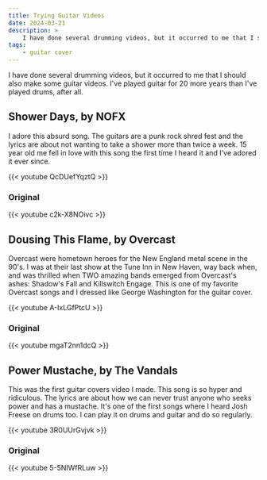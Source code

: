 ```yaml
---
title: Trying Guitar Videos
date: 2024-03-21
description: >
    I have done several drumming videos, but it occurred to me that I should also make some guitar videos. I've played guitar for 20 more years than I've played drums, after all.
tags:
    - guitar cover
---
```


I have done several drumming videos, but it occurred to me that I should also make some guitar videos. I've played guitar for 20 more years than I've played drums, after all.

## Shower Days, by NOFX

I adore this absurd song. The guitars are a punk rock shred fest and the lyrics are about not wanting to take a shower more than twice a week. 15 year old me fell in love with this song the first time I heard it and I've adored it ever since.

{{< youtube QcDUefYqztQ >}}


### Original

{{< youtube c2k-X8NOivc >}}

## Dousing This Flame, by Overcast

Overcast were hometown heroes for the New England metal scene in the 90's. I was at their last show at the Tune Inn in New Haven, way back when, and was thrilled when TWO amazing bands emerged from Overcast's ashes: Shadow's Fall and Killswitch Engage. This is one of my favorite Overcast songs and I dressed like George Washington for the guitar cover.

{{< youtube A-IxLGfPtcU >}}

### Original

{{< youtube mgaT2nn1dcQ >}}

## Power Mustache, by The Vandals

This was the first guitar covers video I made. This song is so hyper and ridiculous. The lyrics are about how we can never trust anyone who seeks power and has a mustache. It's one of the first songs where I heard Josh Freese on drums too. I can play it on drums and guitar and do so regularly.

{{< youtube 3R0UUrGvjvk >}}

### Original

{{< youtube 5-5NIWfRLuw >}}
